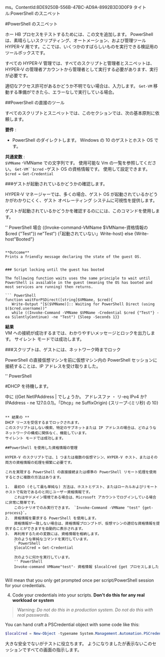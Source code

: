 ms。ContentId:8DE9250B-556B-47BC-AD9A-8992B3D3D0F9
タイトル:PowerShell のスニペット

#PowerShell のスニペット

ホー HB プロセスをテストするためには、この文を追加します。
PowerShell は、素晴らしいスクリプティング、オートメーション、および管理ツール HYPER-V 用です。ここでは、いくつかのすばらしいものを実行できる検証用のツールボックスです。

すべての HYPER-V 管理では、すべてのスクリプトと管理者とスニペットは、HYPER-V の管理者アカウントから管理者として実行する必要があります、実行が必要です。

適切なアクセス許可があるかどうか不明でない場合は、入力します。 `Get-VM` 移動する準備ができたら、エラーなしで実行している場合。

##PowerShell の直接のツール

すべてのスクリプトとスニペットでは、このセクションでは、次の基本原則に依頼します。

**要件** :  

*   PowerShell のダイレクトします。
    Windows の 10 のゲストとホスト OS です。

**共通変数** :  
`$VMName` -VMName での文字列です。
使用可能な Vm の一覧を参照してください。 `Get-VM``$cred` -ゲスト OS の資格情報です。
使用して設定できます。 `$cred = Get-Credential`

###ゲストが起動されているかどうかの確認します。

HYPER-V マネージャーでは、多くの場合、ゲスト OS が起動されているかどうかがわかりにくく、ゲスト オペレーティング システムに可視性を提供します。

ゲストが起動されているかどうかを確認するのにには、このコマンドを使用します。

'' PowerShell
場合 ((Invoke-command-VMName $VMName-資格情報の $cred {"Test"}) ne"Test") {「起動されていない」Write-host} else {Write-host"Booted"}


```

**Outcome**  
Prints a friendly message declaring the state of the guest OS.


### Script locking until the guest has booted

The following function waits uses the same principle to wait until PowerShell is available in the guest (meaning the OS has booted and most services are running) then returns.

``` PowerShell
function waitForPSDirect([string]$VMName, $cred){
   Write-Output "[$($VMName)]:: Waiting for PowerShell Direct (using $($cred.username))"
   while ((Invoke-Command -VMName $VMName -Credential $cred {"Test"} -ea SilentlyContinue) -ne "Test") {Sleep -Seconds 1}}

```

**結果**  
VM への接続が成功するまでは、わかりやすいメッセージとロックを出力します。
サイレント モードでは成功します。

###スクリプトは、ゲストには、ネットワーク時までロック

PowerShell の直接仮想マシンを前に仮想マシン内の PowerShell セッションに接続することは、IP アドレスを受け取りました。

'' PowerShell

#DHCP を待機します。

中に ((Get NetIPAddress | でしょうか。
アドレスファ ・ リ-eq IPv4 か?
IPAddress - ne 127.0.0.1)。「Dhcp」ne SuffixOrigin) {スリープ-(ミリ秒) の 10}
```

** 結果の **
DHCP リースを受信するまでロックされます。
このスクリプトはしない検索、特定のサブネットまたは IP アドレスの場合は、どのようなネットワークの構成に関係なく、機能しています。
サイレント モードでは成功します。

##PowerShell を使用した資格情報の管理

HYPER-V のスクリプトでは、1 つまたは複数の仮想マシン、HYPER-V ホスト、またはその両方の資格情報の処理を頻繁に必要です。

これを実現する PowerShell の直接接続または標準の PowerShell リモート処理を使用するときに複数の方法はあります。

1.  最初の (そして最も単純な) 方法は、ホストとゲスト、またはローカルおよびリモート ホストで有効であるのと同じユーザー資格情報です。
    これはやドメイン環境である場合は、Microsoft アカウントでログインしている場合に非常に簡単です。
    このシナリオでのみ実行できます。 `Invoke-Command -VMName "test" {get-process}`。
2.  資格情報を要求する PowerShell を使用します。
    資格情報が一致しない場合は、資格情報プロンプトが、仮想マシンの適切な資格情報を提供することができますを自動的に表示されます。
3.  再利用するための変数には、資格情報を格納します。
    次のような単純なコマンドを実行しています。  
    ` PowerShell
    $localCred = Get-Credential
    `
    次のように何かを実行しています。
    '' PowerShell
    Invoke-command VMName"test"- 資格情報 $localCred {get プロセスしました


  ```
  Will mean that you only get prompted once per script/PowerShell session for your credentials.

4. Code your credentials into your scripts.  **Don't do this for any real workload or system**
 > Warning:  _Do not do this in a production system.  Do not do this with real passwords._

  You can hand craft a PSCredential object with some code like this:  
  ``` PowerShell
  $localCred = New-Object -typename System.Management.Automation.PSCredential -argumentlist "Administrator", (ConvertTo-SecureString "P@ssw0rd" -AsPlainText -Force) 

  ```

大きな安全でないがテストに役立ちます。
ようになりましたが表示ないこのセッションですべての画面の指示します。


